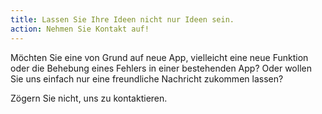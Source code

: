 ```yaml
---
title: Lassen Sie Ihre Ideen nicht nur Ideen sein.
action: Nehmen Sie Kontakt auf!
---
```


<p>Möchten Sie eine von Grund auf neue App, vielleicht eine neue Funktion oder die Behebung eines Fehlers in einer bestehenden App? Oder wollen Sie uns einfach nur eine freundliche Nachricht zukommen lassen?</p>
<p>Zögern Sie nicht, uns zu kontaktieren.</p>
